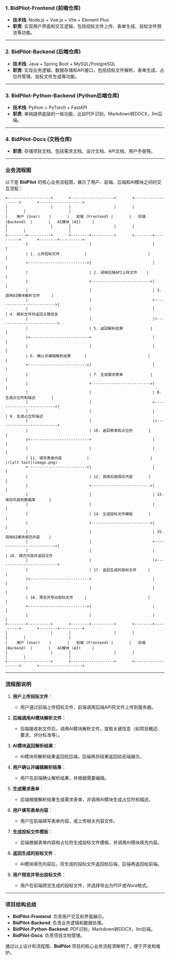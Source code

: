 

### 1. **BidPilot-Frontend** (前端仓库)
- **技术栈**: Node.js + Vue.js + Vite + Element Plus
- **职责**: 实现用户界面和交互逻辑，包括招标文件上传、表单生成、投标文件预览等功能。

---

### 2. **BidPilot-Backend** (后端仓库)
- **技术栈**: Java + Spring Boot + MySQL/PostgreSQL
- **职责**: 实现业务逻辑、数据存储和API接口，包括招标文件解析、表单生成、占位符管理、投标文件生成等功能。

---

### 3. **BidPilot-Python-Backend** (Python后端仓库)
- **技术栈**: Python + PyTorch + FastAPI
- **职责**: 单纯提供底层的一些功能，比如PDF识别，Markdown转DOCX，llm后端。

---

### 4. **BidPilot-Docs** (文档仓库)
- **职责**: 存储项目文档，包括需求文档、设计文档、API文档、用户手册等。

---

### 业务流程图

以下是 **BidPilot** 的核心业务流程图，展示了用户、前端、后端和AI模块之间的交互流程：

```plaintext
+-------------------+       +-------------------+       +-------------------+       +-------------------+
|                   |       |                   |       |                   |       |                   |
|    用户 (User)    |       |   前端 (Frontend) |       |   后端 (Backend)  |       |   AI模块 (AI)     |
|                   |       |                   |       |                   |       |                   |
+--------+----------+       +--------+----------+       +--------+----------+       +--------+----------+
         |                           |                           |                           |
         | 1. 上传招标文件           |                           |                           |
         +-------------------------->|                           |                           |
         |                           | 2. 调用后端API上传文件    |                           |
         |                           +-------------------------->|                           |
         |                           |                           | 3. 调用AI模块解析文件     |
         |                           |                           +-------------------------->|
         |                           |                           |                           | 4. 解析文件并返回关键信息
         |                           |                           |<--------------------------+
         |                           | 5. 返回解析结果            |                           |
         |<--------------------------+                           |                           |
         |                           |                           |                           |
         | 6. 确认并编辑解析结果      |                           |                           |
         +-------------------------->|                           |                           |
         |                           | 7. 生成需求表单            |                           |
         |                           +-------------------------->|                           |
         |                           |                           | 8. 生成占位符和描述       |
         |                           |                           +-------------------------->|
         |                           |                           |                           | 9. 生成占位符描述
         |                           |                           |<--------------------------+
         |                           | 10. 返回表单和占位符       |                           |
         |<--------------------------+                           |                           |
         |                           |                           |                           |
         | 11. 填写表单内容           |                           |                           |![alt text](image.png)
         +-------------------------->|                           |                           |
         |                           | 12. 调用后端保存内容       |                           |
         |                           +-------------------------->|                           |
         |                           |                           | 13. 保存内容到数据库      |
         |                           |                           |                           |
         |                           | 14. 生成投标文件模板       |                           |
         |                           +-------------------------->|                           |
         |                           |                           | 15. 调用AI模块填充内容    |
         |                           |                           +-------------------------->|
         |                           |                           |                           | 16. 填充内容并返回文件
         |                           |                           |<--------------------------+
         |                           | 17. 返回生成的投标文件     |                           |
         |<--------------------------+                           |                           |
         |                           |                           |                           |
         | 18. 预览并导出投标文件     |                           |                           |
         +-------------------------->|                           |                           |
         |                           |                           |                           |
+--------+----------+       +--------+----------+       +--------+----------+       +--------+----------+
|                   |       |                   |       |                   |       |                   |
|    用户 (User)    |       |   前端 (Frontend) |       |   后端 (Backend)  |       |   AI模块 (AI)     |
|                   |       |                   |       |                   |       |                   |
+-------------------+       +-------------------+       +-------------------+       +-------------------+
```

---

### 流程图说明

1. **用户上传招标文件**：
   - 用户通过前端上传招标文件，前端调用后端API将文件上传到服务器。

2. **后端调用AI模块解析文件**：
   - 后端接收到文件后，调用AI模块解析文件，提取关键信息（如项目概述、要求、评分标准等）。

3. **AI模块返回解析结果**：
   - AI模块将解析结果返回给后端，后端再将结果返回给前端展示。

4. **用户确认并编辑解析结果**：
   - 用户在前端确认解析结果，并根据需要编辑。

5. **生成需求表单**：
   - 后端根据解析结果生成需求表单，并调用AI模块生成占位符和描述。

6. **用户填写表单内容**：
   - 用户在前端填写表单内容，或上传相关内容文件。

7. **生成投标文件模板**：
   - 后端根据表单内容和占位符生成投标文件模板，并调用AI模块填充内容。

8. **返回生成的投标文件**：
   - AI模块填充内容后，将生成的投标文件返回给后端，后端再返回给前端。

9. **用户预览并导出投标文件**：
   - 用户在前端预览生成的投标文件，并选择导出为PDF或Word格式。

---

### 项目结构总结

- **BidPilot-Frontend**: 负责用户交互和界面展示。
- **BidPilot-Backend**: 负责业务逻辑和数据处理。
- **BidPilot-Python-Backend**: PDF识别，Markdown转DOCX，llm后端。
- **BidPilot-Docs**: 负责项目文档管理。

通过以上设计和流程图，**BidPilot** 项目的核心业务流程清晰明了，便于开发和维护。